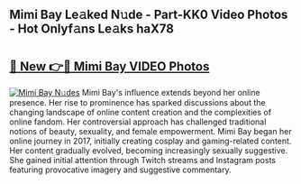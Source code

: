 ## Mimi Bay Le𝚊ked N𝚞de - Part-KK0 Video Photos - Hot Onlyf𝚊ns Le𝚊ks haX78

# <h2><a href="http://ac47425.deff.icu/?id=Mimi+Bay">🔗 New 👉🔴 Mimi Bay VIDEO Photos</a></h2>

[![Mimi Bay N𝚞des](https://i.imgur.com/rIISA9y.gif)](http://ac47425.deff.icu/?id=Mimi+Bay)
Mimi Bay's influence extends beyond her online presence. Her rise to prominence has sparked discussions about the changing landscape of online content creation and the complexities of online fandom. Her controversial approach has challenged traditional notions of beauty, sexuality, and female empowerment. Mimi Bay began her online journey in 2017, initially creating cosplay and gaming-related content. Her content gradually evolved, becoming increasingly sexually suggestive. She gained initial attention through Twitch streams and Instagram posts featuring provocative imagery and suggestive commentary.
